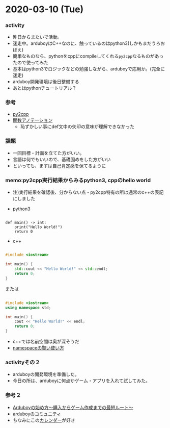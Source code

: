 # 2020-03-10 (Tue)

### activity
 * 昨日からまたいで活動。
 * 迷走中。arduboyはC++なのに、触っているのはpython3(しかもまだうろおぼえ)
 * 簡単なものなら、pythonをcppにcompileしてくれる`py2cpp`なるものがあったので使ってみた
 * 基本はpython3でロジックなどの勉強しながら、arduboyで応用か。(完全に迷走)
 * arduboy開発環境は後日整備する
 * あとはpythonチュートリアル？

### 参考
 * [py2cpp](https://github.com/mugwort-rc/py2cpp)
 * [関数アノテーション](https://gammasoft.jp/blog/python3-function-annotations/)
   - 恥ずかしい事にdef文中の矢印の意味が理解できなかった

### 課題
 * 一回目標・計画を立てた方がいい。
 * 言語は何でもいいので、基礎固めをした方がいい
 * といっても、まずは自己肯定感を保てるように

### memo:py2cpp実行結果からみるpython3, cppのhello world
 * 注)実行結果を確認後、分からない点・py2cpp特有の所は通常のc++の表記にしました

 * python3

```python3

def main() -> int:
    print("Hello World!")
    return 0

```

 * c++

```cpp

#include <iostream>

int main() {
    std::cout << "Hello World!" << std::endl;
    return 0;
}

```

または

```cpp

#include <iostream>
using namespace std;

int main() {
    cout << "Hello World!" << endl;
    return 0;
}

```
* c++では名前空間は奥が深そうだ
* [namespaceの賢い使い方](https://qiita.com/_EnumHack/items/430da105a541f9ecd774)

### activityその２
* arduboyの開発環境を準備した。
* 今日の所は、arduboyに何点かゲーム・アプリを入れて試してみた。

### 参考２
* [Arduboyの始め方〜購入からゲーム作成までの最短ルート〜](https://qiita.com/lovebourbaki/items/d9dd0c9c2b8173f1e8ef)
* [arduboyのコミュニティ](https://community.arduboy.com/)
* ちなみにこの[カレンダー](https://community.arduboy.com/t/arduboy-calendar/8323)が好き
